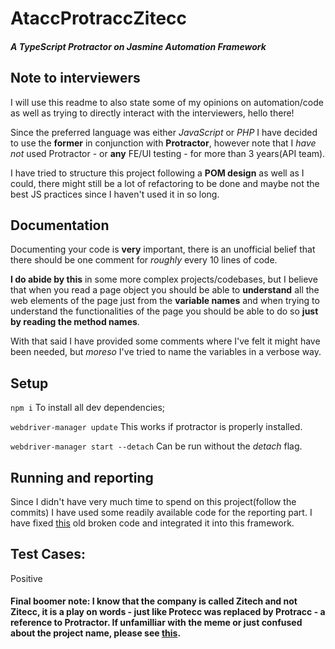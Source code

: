 # AtaccProtraccZitecc
#### *A TypeScript Protractor on Jasmine Automation Framework*

## Note to interviewers 

I will use this readme to also state some of my opinions on automation/code as well as trying to directly interact with  the interviewers, hello there!

Since the preferred language was either *JavaScript* or *PHP* I have decided to use the **former**
in conjunction with **Protractor**, however note that I *have not* used Protractor - or **any** FE/UI testing - for more
than 3 years(API team).

I have tried to structure this project following a **POM design** as well as I could, there might still be a lot of 
refactoring to be done and maybe not the best JS practices since I haven't used it in so long.


## Documentation
Documenting your code is **very** important, there is an unofficial belief that there should be one comment for *roughly* 
every 10 lines of code.    
 
 **I do abide by this** in some more complex projects/codebases, but I believe that when you read a page object 
you should be able to **understand** all the web elements of the page just from the **variable names** and when trying 
 to understand the functionalities of the page you should be able to do so **just by reading the method names**.

With that said I have provided some comments where I've felt it might have been needed, but *moreso* I've tried to name 
the variables in a verbose way.


## Setup

`npm i` To install all dev dependencies;

`webdriver-manager update` This works if protractor is properly installed.

`webdriver-manager start --detach` Can be run without the *detach* flag.


## Running and reporting




Since I didn't have very much time to spend on this project(follow the commits) I have used some readily
available code for the reporting part. I have fixed [this](https://praveendavidmathew.medium.com/creating-html-reports-for-protractor-7d9830ebf428) old broken code
and integrated it into this framework.

## Test Cases:  
Positive




#### Final boomer note: I know that the company is called Zitech and not Zitecc, it is a play on words - just like Protecc was replaced by Protracc - a reference to Protractor. If unfamilliar with the meme or just confused about the project name, please see [this](https://knowyourmeme.com/memes/he-protec-but-he-also-attac).   

